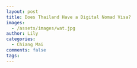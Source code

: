 ```yaml
---
layout: post
title: Does Thailand Have a Digital Nomad Visa?
images:
  - /assets/images/wat.jpg
author: Lily
categories:
  - Chiang Mai
comments: false
tags:
---
```


